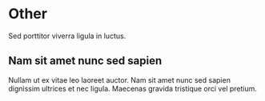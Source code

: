 # Other

Sed porttitor viverra ligula in luctus.

## Nam sit amet nunc sed sapien

Nullam ut ex vitae leo laoreet auctor. Nam sit amet nunc sed sapien dignissim ultrices et nec ligula. Maecenas gravida
tristique orci vel pretium.